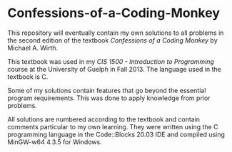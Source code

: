 # Confessions-of-a-Coding-Monkey

This repository will eventually contain my own solutions to all problems in the second edition of the textbook *Confessions of a Coding Monkey* by Michael A. Wirth. 

This textbook was used in my *CIS 1500 - Introduction to Programming* course at the University of Guelph in Fall 2013. The language used in the textbook is C.

Some of my solutions contain features that go beyond the essential program requirements. This was done to apply knowledge from prior problems.

All solutions are numbered according to the textbook and contain comments particular to my own learning. They were written using the C programming language in the Code::Blocks 20.03 IDE and compiled using MinGW-w64 4.3.5 for Windows.
